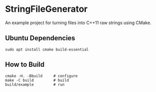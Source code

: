 # StringFileGenerator

An example project for turning files into C++11 raw strings using CMake.

## Ubuntu Dependencies

    sudo apt install cmake build-essential

## How to Build

    cmake -H. -Bbuild     # configure
    make -C build         # build
    build/example         # run
